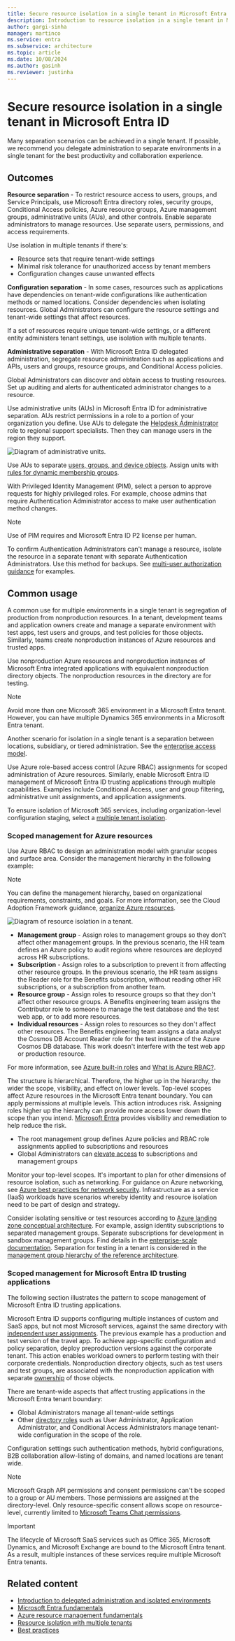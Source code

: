 ```yaml
---
title: Secure resource isolation in a single tenant in Microsoft Entra ID
description: Introduction to resource isolation in a single tenant in Microsoft Entra ID.
author: gargi-sinha
manager: martinco
ms.service: entra
ms.subservice: architecture
ms.topic: article
ms.date: 10/08/2024
ms.author: gasinh
ms.reviewer: justinha
---
```


# Secure resource isolation in a single tenant in Microsoft Entra ID

Many separation scenarios can be achieved in a single tenant. If possible, we recommend you delegate administration to separate environments in a single tenant for the best productivity and collaboration experience.

## Outcomes

**Resource separation** - To restrict resource access to users, groups, and Service Principals, use Microsoft Entra directory roles, security groups, Conditional Access policies, Azure resource groups, Azure management groups, administrative units (AUs), and other controls. Enable separate administrators to manage resources. Use separate users, permissions, and access requirements.

Use isolation in multiple tenants if there's: 

* Resource sets that require tenant-wide settings
* Minimal risk tolerance for unauthorized access by tenant members
* Configuration changes cause unwanted effects

**Configuration separation** - In some cases, resources such as applications have dependencies on tenant-wide configurations like authentication methods or named locations. Consider dependencies when isolating resources. Global Administrators can configure the resource settings and tenant-wide settings that affect resources.

If a set of resources require unique tenant-wide settings, or a different entity administers tenant settings, use isolation with multiple tenants.

**Administrative separation** - With Microsoft Entra ID delegated administration, segregate resource administration such as applications and APIs, users and groups, resource groups, and Conditional Access policies.

Global Administrators can discover and obtain access to trusting resources. Set up auditing and alerts for authenticated administrator changes to a resource.

Use administrative units (AUs) in Microsoft Entra ID for administrative separation. AUs restrict permissions in a role to a portion of your organization you define. Use AUs to delegate the [Helpdesk Administrator](~/identity/role-based-access-control/permissions-reference.md) role to regional support specialists. Then they can manage users in the region they support.

   ![Diagram of administrative units.](media/secure-single-tenant/administrative-units.png)

Use AUs to separate [users, groups, and device objects](~/identity/role-based-access-control/administrative-units.md). Assign units with [rules for dynamic membership groups](~/identity/role-based-access-control/admin-units-members-dynamic.md).

With Privileged Identity Management (PIM), select a person to approve requests for highly privileged roles. For example, choose admins that require Authentication Administrator access to make user authentication method changes.

   >[!NOTE]
   >Use of PIM requires and Microsoft Entra ID P2 license per human.

To confirm Authentication Administrators can't manage a resource, isolate the resource in a separate tenant with separate Authentication Administrators. Use this method for backups. See [multi-user authorization guidance](/azure/backup/multi-user-authorization) for examples.

## Common usage

A common use for multiple environments in a single tenant is segregation of production from nonproduction resources. In a tenant, development teams and application owners create and manage a separate environment with test apps, test users and groups, and test policies for those objects. Similarly, teams create nonproduction instances of Azure resources and trusted apps.

Use nonproduction Azure resources and nonproduction instances of Microsoft Entra integrated applications with equivalent nonproduction directory objects. The nonproduction resources in the directory are for testing.

   >[!NOTE]
   >Avoid more than one Microsoft 365 environment in a Microsoft Entra tenant. However, you can have multiple Dynamics 365 environments in a Microsoft Entra tenant.

Another scenario for isolation in a single tenant is a separation between locations, subsidiary, or tiered administration. See the [enterprise access model](/security/privileged-access-workstations/privileged-access-access-model).

Use Azure role-based access control (Azure RBAC) assignments for scoped administration of Azure resources. Similarly, enable Microsoft Entra ID management of Microsoft Entra ID trusting applications through multiple capabilities. Examples include Conditional Access, user and group filtering, administrative unit assignments, and application assignments.

To ensure isolation of Microsoft 365 services, including organization-level configuration staging, select a [multiple tenant isolation](/azure/backup/multi-user-authorization).

### Scoped management for Azure resources

Use Azure RBAC to design an administration model with granular scopes and surface area. Consider the management hierarchy in the following example:

   >[!NOTE]
   >You can define the management hierarchy, based on organizational requirements, constraints, and goals. For more information, see the Cloud Adoption Framework guidance, [organize Azure resources](/azure/cloud-adoption-framework/ready/azure-setup-guide/organize-resources).

   ![Diagram of resource isolation in a tenant.](media/secure-single-tenant/resource-hierarchy.png)

* **Management group** - Assign roles to management groups so they don't affect other management groups. In the previous scenario, the HR team defines an Azure policy to audit regions where resources are deployed across HR subscriptions.
* **Subscription** - Assign roles to a subscription to prevent it from affecting other resource groups. In the previous scenario, the HR team assigns the Reader role for the Benefits subscription, without reading other HR subscriptions, or a subscription from another team.
* **Resource group** - Assign roles to resource groups so that they don't affect other resource groups. A Benefits engineering team assigns the Contributor role to someone to manage the test database and the test web app, or to add more resources.
* **Individual resources** - Assign roles to resources so they don't affect other resources. The Benefits engineering team assigns a data analyst the Cosmos DB Account Reader role for the test instance of the Azure Cosmos DB database. This work doesn't interfere with the test web app or production resource.

For more information, see [Azure built-in roles](/azure/role-based-access-control/built-in-roles) and [What is Azure RBAC?](/azure/role-based-access-control/overview).

The structure is hierarchical. Therefore, the higher up in the hierarchy, the wider the scope, visibility, and effect on lower levels. Top-level scopes affect Azure resources in the Microsoft Entra tenant boundary. You can apply permissions at multiple levels. This action introduces risk. Assigning roles higher up the hierarchy can provide more access lower down the scope than you intend. [Microsoft Entra](https://www.microsoft.com/security/business/identity-access/microsoft-entra-permissions-management) provides visibility and remediation to help reduce the risk. 

* The root management group defines Azure policies and RBAC role assignments applied to subscriptions and resources
* Global Administrators can [elevate access](https://aka.ms/AzureADSecuredAzure/12a) to subscriptions and management groups

Monitor your top-level scopes. It's important to plan for other dimensions of resource isolation, such as networking. For guidance on Azure networking, see [Azure best practices for network security](/azure/security/fundamentals/network-best-practices). Infrastructure as a service (IaaS) workloads have scenarios whereby identity and resource isolation need to be part of design and strategy.

Consider isolating sensitive or test resources according to [Azure landing zone conceptual architecture](/azure/cloud-adoption-framework/ready/landing-zone/). For example, assign identity subscriptions to separated management groups. Separate subscriptions for development in sandbox management groups. Find details in the [enterprise-scale documentation](/azure/cloud-adoption-framework/ready/enterprise-scale/faq). Separation for testing in a tenant is considered in the [management group hierarchy of the reference architecture](/azure/cloud-adoption-framework/ready/enterprise-scale/testing-approach).

<a name='scoped-management-for-azure-ad-trusting-applications'></a>

### Scoped management for Microsoft Entra ID trusting applications

The following section illustrates the pattern to scope management of Microsoft Entra ID trusting applications. 

Microsoft Entra ID supports configuring multiple instances of custom and SaaS apps, but not most Microsoft services, against the same directory with [independent user assignments](~/identity/enterprise-apps/assign-user-or-group-access-portal.md). The previous example has a production and test version of the travel app. To achieve app-specific configuration and policy separation, deploy preproduction versions against the corporate tenant. This action enables workload owners to perform testing with their corporate credentials. Nonproduction directory objects, such as test users and test groups, are associated with the nonproduction application with separate [ownership](https://aka.ms/AzureADSecuredAzure/14a) of those objects.

There are tenant-wide aspects that affect trusting applications in the Microsoft Entra tenant boundary:

* Global Administrators manage all tenant-wide settings
* Other [directory roles](https://aka.ms/AzureADSecuredAzure/14b) such as User Administrator, Application Administrator, and Conditional Access Administrators manage tenant-wide configuration in the scope of the role.

Configuration settings such authentication methods, hybrid configurations, B2B collaboration allow-listing of domains, and named locations are tenant wide.

   >[!NOTE]
   >Microsoft Graph API permissions and consent permissions can't be scoped to a group or AU members. Those permissions are assigned at the directory-level. Only resource-specific consent allows scope on resource-level, currently limited to [Microsoft Teams Chat permissions](/microsoftteams/platform/graph-api/rsc/resource-specific-consent).

   >[!IMPORTANT]
   >The lifecycle of Microsoft SaaS services such as Office 365, Microsoft Dynamics, and Microsoft Exchange are bound to the Microsoft Entra tenant. As a result, multiple instances of these services require multiple Microsoft Entra tenants. 

## Related content

* [Introduction to delegated administration and isolated environments](secure-introduction.md)
* [Microsoft Entra fundamentals](./secure-fundamentals.md)
* [Azure resource management fundamentals](secure-resource-management.md)
* [Resource isolation with multiple tenants](secure-multiple-tenants.md)
* [Best practices](secure-best-practices.md)
